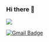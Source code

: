 ### Hi there 👋


 <img src="https://img.shields.io/badge/JAVA-007396?style=flat&logo=Java&logoColor=white"/>


[![Gmail Badge](https://img.shields.io/badge/Gmail-d14836?style=flat-square&logo=Gmail&logoColor=white&link=mailto:seop00513@gmail.com)](mailto:seop00513@gmail.com)
<!--
**Doobu-L/Doobu-L** is a ✨ _special_ ✨ repository because its `README.md` (this file) appears on your GitHub profile.

Here are some ideas to get you started:

- 🔭 I’m currently working on ...
- 🌱 I’m currently learning ...
- 👯 I’m looking to collaborate on ...
- 🤔 I’m looking for help with ...
- 💬 Ask me about ...
- 📫 How to reach me: ...
- 😄 Pronouns: ...
- ⚡ Fun fact: ...
-->
